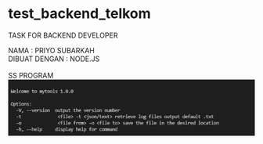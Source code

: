 # test_backend_telkom
TASK FOR BACKEND DEVELOPER


NAMA : PRIYO SUBARKAH
<br>
DIBUAT DENGAN : NODE.JS
<br><br>
SS PROGRAM
<br/>
<img src="https://github.com/op-debug/test_backend_telkom/blob/master/ss/help.png">
